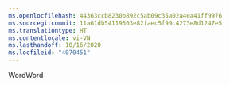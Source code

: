 ```yaml
---
ms.openlocfilehash: 44363ccb8230b892c5ab09c35a02a4ea41ff9976
ms.sourcegitcommit: 11a61db54119503e82faec5f99c4273e8d1247e5
ms.translationtype: HT
ms.contentlocale: vi-VN
ms.lasthandoff: 10/16/2020
ms.locfileid: "4070451"
---
```

<span data-ttu-id="e3bdc-101">Word</span><span class="sxs-lookup"><span data-stu-id="e3bdc-101">Word</span></span>
